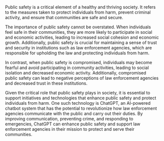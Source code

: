 
Public safety is a critical element of a healthy and thriving society. It refers to the measures taken to protect individuals from harm, prevent criminal activity, and ensure that communities are safe and secure.

The importance of public safety cannot be overstated. When individuals feel safe in their communities, they are more likely to participate in social and economic activities, leading to increased social cohesion and economic growth. Additionally, public safety is crucial for maintaining a sense of trust and security in institutions such as law enforcement agencies, which are responsible for upholding the law and protecting individuals from harm.

In contrast, when public safety is compromised, individuals may become fearful and avoid participating in community activities, leading to social isolation and decreased economic activity. Additionally, compromised public safety can lead to negative perceptions of law enforcement agencies and decreased trust in these institutions.

Given the critical role that public safety plays in society, it is essential to support initiatives and technologies that enhance public safety and protect individuals from harm. One such technology is ChatGPT, an AI-powered chatbot system that has the potential to revolutionize how law enforcement agencies communicate with the public and carry out their duties. By improving communication, preventing crime, and responding to emergencies, ChatGPT can enhance public safety and support law enforcement agencies in their mission to protect and serve their communities.

